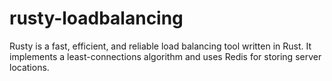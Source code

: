 # rusty-loadbalancing
Rusty is a fast, efficient, and reliable load balancing tool written in Rust. It implements a least-connections algorithm and uses Redis for storing server locations.
